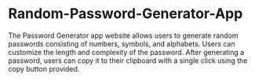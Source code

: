 # Random-Password-Generator-App
The Password Generator app website allows users to generate random passwords consisting of numbers, symbols, and alphabets. Users can customize the length and complexity of the password. After generating a password, users can copy it to their clipboard with a single click using the copy button provided. 
